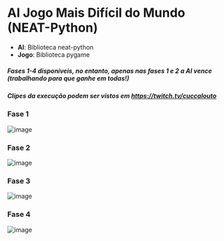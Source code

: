 # AI Jogo Mais Difícil do Mundo (NEAT-Python)
* **AI**: Biblioteca neat-python
* **Jogo**: Biblioteca pygame

##### Fases 1-4 disponíveis, no entanto, apenas nas fases 1 e 2 a AI vence (trabalhando para que ganhe em todas!)
##### Clipes da execução podem ser vistos em https://twitch.tv/cuccalouto

### Fase 1
![image](https://user-images.githubusercontent.com/103335009/217912371-83dce0fd-8b93-469d-a981-0e95e45b88a6.png)

### Fase 2
![image](https://user-images.githubusercontent.com/103335009/217910995-3006c28b-23b8-46ff-a2bb-1993ef36fa82.png)

### Fase 3
![image](https://user-images.githubusercontent.com/103335009/217911546-9b7e7130-e9fc-4911-bf58-d34fce6ed734.png)

### Fase 4
![image](https://user-images.githubusercontent.com/103335009/217911702-a1783248-8d80-4566-887a-d74701c6eadf.png)
